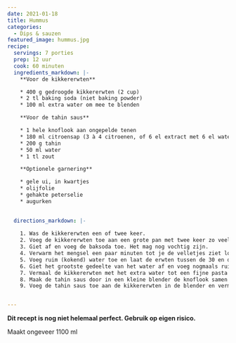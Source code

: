 ```yaml
---
date: 2021-01-18
title: Hummus
categories:
  - Dips & sauzen
featured_image: hummus.jpg
recipe:
  servings: 7 porties
  prep: 12 uur
  cook: 60 minuten
  ingredients_markdown: |-
    **Voor de kikkererwten**

    * 400 g gedroogde kikkererwten (2 cup)
    * 2 tl baking soda (niet baking powder)
    * 100 ml extra water om mee te blenden

    **Voor de tahin saus**

    * 1 hele knoflook aan ongepelde tenen
    * 180 ml citroensap (3 à 4 citroenen, of 6 el extract met 6 el water)
    * 200 g tahin
    * 50 ml water
    * 1 tl zout

    **Optionele garnering**

    * gele ui, in kwartjes
    * olijfolie
    * gehakte peterselie
    * augurken

  
  directions_markdown: |-
    
    1. Was de kikkererwten een of twee keer.
    2. Voeg de kikkererwten toe aan een grote pan met twee keer zo veel water en laat gedurende de nacht verdubbelen in grootte. Je kunt ook het water tot het kookpunt brengen of overgieten met kokend water voor een snelle welling van 1 uur.
    3. Giet af en voeg de baksoda toe. Het mag nog vochtig zijn.
    4. Verwarm het mengsel een paar minuten tot je de velletjes ziet loskomen. Verwijder lelijke erwten als je ze tegenkomt.
    5. Voeg ruim (kokend) water toe en laat de erwten tussen de 30 en de 50 minuten zachtjes koken. In ieder geval totdat de kikkererwten door en door zacht zijn. Verwijder schuim dat naar boven komt drijven met een zeef.
    6. Giet het grootste gedeelte van het water af en voeg nogmaals ruim koud water toe. Giet herhaaldelijk de resterende velletjes er mee af. De velletjes blijven drijven dus je kunt ze er makkelijk uit gieten.
    7. Vermaal de kikkererwten met het extra water tot een fijne pasta in een krachtige keukenmachine of in een blender.
    8. Maak de tahin saus door in een kleine blender de knoflook samen met het citroensap te vermalen. Pak een zeef en druk het mengsel door de zeef met een lepel in een schaal. Voeg de tahin toe en roer tot de saus is opgestijfd. Voeg het water en het zout toe en roer tot een gladde pasta.
    9. Voeg de tahin saus toe aan de kikkererwten in de blender en vermeng. Voeg zonodig nog wat water toe. De hummus mag vloeibaar zijn. Hij stijft uiteindelijk wat op, dan behoudt ie iets beter zijn vorm


---
```


**Dit recept is nog niet helemaal perfect. Gebruik op eigen risico.**

Maakt ongeveer 1100 ml
